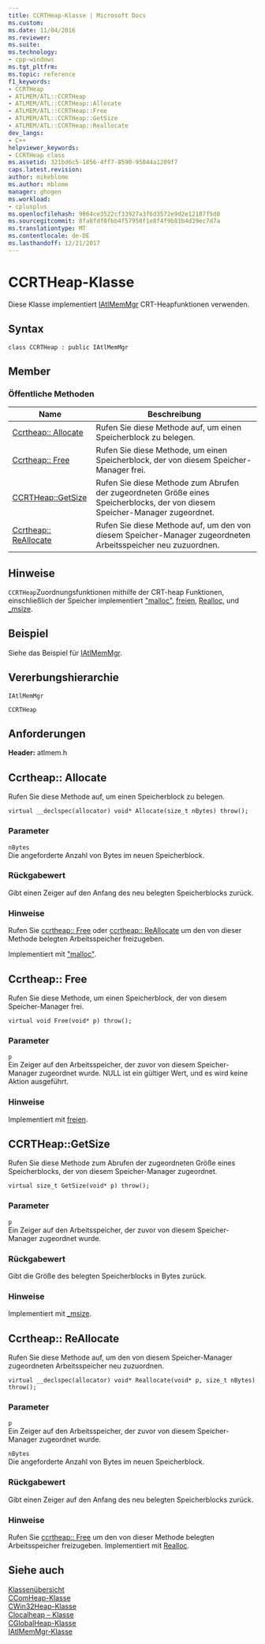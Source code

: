```yaml
---
title: CCRTHeap-Klasse | Microsoft Docs
ms.custom: 
ms.date: 11/04/2016
ms.reviewer: 
ms.suite: 
ms.technology:
- cpp-windows
ms.tgt_pltfrm: 
ms.topic: reference
f1_keywords:
- CCRTHeap
- ATLMEM/ATL::CCRTHeap
- ATLMEM/ATL::CCRTHeap::Allocate
- ATLMEM/ATL::CCRTHeap::Free
- ATLMEM/ATL::CCRTHeap::GetSize
- ATLMEM/ATL::CCRTHeap::Reallocate
dev_langs:
- C++
helpviewer_keywords:
- CCRTHeap class
ms.assetid: 321bd6c5-1856-4ff7-8590-95044a1209f7
caps.latest.revision: 
author: mikeblome
ms.author: mblome
manager: ghogen
ms.workload:
- cplusplus
ms.openlocfilehash: 9864ce3522cf33927a3f6d3572e9d2e12187f5d0
ms.sourcegitcommit: 8fa8fdf0fbb4f57950f1e8f4f9b81b4d39ec7d7a
ms.translationtype: MT
ms.contentlocale: de-DE
ms.lasthandoff: 12/21/2017
---
```

# <a name="ccrtheap-class"></a>CCRTHeap-Klasse
Diese Klasse implementiert [IAtlMemMgr](../../atl/reference/iatlmemmgr-class.md) CRT-Heapfunktionen verwenden.  
  
## <a name="syntax"></a>Syntax  
  
```
class CCRTHeap : public IAtlMemMgr
```  
  
## <a name="members"></a>Member  
  
### <a name="public-methods"></a>Öffentliche Methoden  
  
|Name|Beschreibung|  
|----------|-----------------|  
|[Ccrtheap:: Allocate](#allocate)|Rufen Sie diese Methode auf, um einen Speicherblock zu belegen.|  
|[Ccrtheap:: Free](#free)|Rufen Sie diese Methode, um einen Speicherblock, der von diesem Speicher-Manager frei.|  
|[CCRTHeap::GetSize](#getsize)|Rufen Sie diese Methode zum Abrufen der zugeordneten Größe eines Speicherblocks, der von diesem Speicher-Manager zugeordnet.|  
|[Ccrtheap:: ReAllocate](#reallocate)|Rufen Sie diese Methode auf, um den von diesem Speicher-Manager zugeordneten Arbeitsspeicher neu zuzuordnen.|  
  
## <a name="remarks"></a>Hinweise  
 `CCRTHeap`Zuordnungsfunktionen mithilfe der CRT-heap Funktionen, einschließlich der Speicher implementiert ["malloc"](../../c-runtime-library/reference/malloc.md), [freien](../../c-runtime-library/reference/free.md), [Realloc](../../c-runtime-library/reference/realloc.md), und [_msize](../../c-runtime-library/reference/msize.md).  
  
## <a name="example"></a>Beispiel  
 Siehe das Beispiel für [IAtlMemMgr](../../atl/reference/iatlmemmgr-class.md).  
  
## <a name="inheritance-hierarchy"></a>Vererbungshierarchie  
 `IAtlMemMgr`  
  
 `CCRTHeap`  
  
## <a name="requirements"></a>Anforderungen  
 **Header:** atlmem.h  
  
##  <a name="allocate"></a>Ccrtheap:: Allocate  
 Rufen Sie diese Methode auf, um einen Speicherblock zu belegen.  
  
```
virtual __declspec(allocator) void* Allocate(size_t nBytes) throw();
```  
  
### <a name="parameters"></a>Parameter  
 `nBytes`  
 Die angeforderte Anzahl von Bytes im neuen Speicherblock.  
  
### <a name="return-value"></a>Rückgabewert  
 Gibt einen Zeiger auf den Anfang des neu belegten Speicherblocks zurück.  
  
### <a name="remarks"></a>Hinweise  
 Rufen Sie [ccrtheap:: Free](#free) oder [ccrtheap:: ReAllocate](#reallocate) um den von dieser Methode belegten Arbeitsspeicher freizugeben.  
  
 Implementiert mit ["malloc"](../../c-runtime-library/reference/malloc.md).  
  
##  <a name="free"></a>Ccrtheap:: Free  
 Rufen Sie diese Methode, um einen Speicherblock, der von diesem Speicher-Manager frei.  
  
```
virtual void Free(void* p) throw();
```  
  
### <a name="parameters"></a>Parameter  
 `p`  
 Ein Zeiger auf den Arbeitsspeicher, der zuvor von diesem Speicher-Manager zugeordnet wurde. NULL ist ein gültiger Wert, und es wird keine Aktion ausgeführt.  
  
### <a name="remarks"></a>Hinweise  
 Implementiert mit [freien](../../c-runtime-library/reference/free.md).  
  
##  <a name="getsize"></a>CCRTHeap::GetSize  
 Rufen Sie diese Methode zum Abrufen der zugeordneten Größe eines Speicherblocks, der von diesem Speicher-Manager zugeordnet.  
  
```
virtual size_t GetSize(void* p) throw();
```  
  
### <a name="parameters"></a>Parameter  
 `p`  
 Ein Zeiger auf den Arbeitsspeicher, der zuvor von diesem Speicher-Manager zugeordnet wurde.  
  
### <a name="return-value"></a>Rückgabewert  
 Gibt die Größe des belegten Speicherblocks in Bytes zurück.  
  
### <a name="remarks"></a>Hinweise  
 Implementiert mit [_msize](../../c-runtime-library/reference/msize.md).  
  
##  <a name="reallocate"></a>Ccrtheap:: ReAllocate  
 Rufen Sie diese Methode auf, um den von diesem Speicher-Manager zugeordneten Arbeitsspeicher neu zuzuordnen.  
  
```
virtual __declspec(allocator) void* Reallocate(void* p, size_t nBytes) throw();
```  
  
### <a name="parameters"></a>Parameter  
 `p`  
 Ein Zeiger auf den Arbeitsspeicher, der zuvor von diesem Speicher-Manager zugeordnet wurde.  
  
 `nBytes`  
 Die angeforderte Anzahl von Bytes im neuen Speicherblock.  
  
### <a name="return-value"></a>Rückgabewert  
 Gibt einen Zeiger auf den Anfang des neu belegten Speicherblocks zurück.  
  
### <a name="remarks"></a>Hinweise  
 Rufen Sie [ccrtheap:: Free](#free) um den von dieser Methode belegten Arbeitsspeicher freizugeben. Implementiert mit [Realloc](../../c-runtime-library/reference/realloc.md).  
  
## <a name="see-also"></a>Siehe auch  
 [Klassenübersicht](../../atl/atl-class-overview.md)   
 [CComHeap-Klasse](../../atl/reference/ccomheap-class.md)   
 [CWin32Heap-Klasse](../../atl/reference/cwin32heap-class.md)   
 [Clocalheap – Klasse](../../atl/reference/clocalheap-class.md)   
 [CGlobalHeap-Klasse](../../atl/reference/cglobalheap-class.md)   
 [IAtlMemMgr-Klasse](../../atl/reference/iatlmemmgr-class.md)
